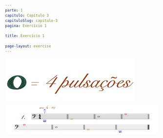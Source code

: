 ```yaml
---
parte: 1
capitulo: Capítulo 3
capituloSlug: capitulo-3
pagina: Exercício 1

title: Exercício 1

page-layout: exercise
---
```


<img src="/assets/graphics/content/3_4_1_1.jpg"/>

<img src="/assets/graphics/content/3_4_1_2.png"/>
